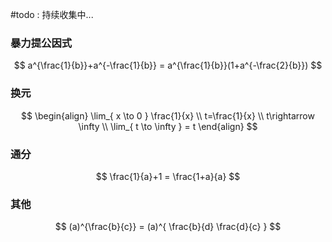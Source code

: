 #todo : 持续收集中...


### 暴力提公因式 

$$
a^{\frac{1}{b}}+a^{-\frac{1}{b}} = a^{\frac{1}{b}}(1+a^{-\frac{2}{b}})
$$

### 换元
$$
\begin{align}
\lim_{ x \to 0 } \frac{1}{x} \\
t=\frac{1}{x} \\
t\rightarrow \infty   \\
\lim_{ t \to \infty } = t 
\end{align} 
$$

### 通分
$$
\frac{1}{a}+1 = \frac{1+a}{a}
$$
### 其他
$$
(a)^{\frac{b}{c}} = (a)^{ \frac{b}{d} \frac{d}{c} }
$$

